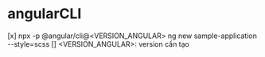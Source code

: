 # angularCLI

[x] npx -p @angular/cli@<VERSION_ANGULAR> ng new sample-application --style=scss
[] <VERSION_ANGULAR>: version cần tạo
